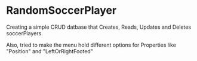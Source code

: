 # RandomSoccerPlayer

Creating a simple CRUD datbase that Creates, Reads, Updates and Deletes soccerPlayers.

Also, tried to make the menu hold different options for Properties like "Position" and "LeftOrRightFooted"

